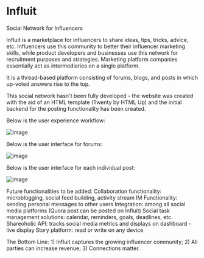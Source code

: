 # Influit
Social Network for Influencers

Influit is a marketplace for influencers to share ideas, tips, tricks, advice, etc. Influencers use this community to better their influencer marketing skills, while product developers and businesses use this network for recruitment purposes and strategies. Marketing platform companies essentially act as intermediaries on a single platform. 

It is a thread-based platform consisting of forums, blogs, and posts in which up-voted answers rise to the top. 

This social network hasn't been fully developed - the website was created with the aid of an HTML template (Twenty by HTML Up) and the initial backend for the posting functionality has been created. 

Below is the user experience workflow:

![image](https://cloud.githubusercontent.com/assets/13191630/9912632/786f2ac0-5c5d-11e5-8c72-43115ce7cac5.png)


Below is the user interface for forums: 

![image](https://cloud.githubusercontent.com/assets/13191630/9912843/78ab600c-5c5e-11e5-9462-47a16da6f920.png)


Below is the user interface for each individual post:

![image](https://cloud.githubusercontent.com/assets/13191630/9912885/b273efe8-5c5e-11e5-8154-f5ea5ec0a1a2.png)


Future functionalities to be added:
Collaboration functionality: microblogging, social feed building, activity stream
IM Functionality: sending personal messages to other users
Integration: among all social media platforms (Quora post can be posted on Influit)
Social task management solutions: calendar, reminders, goals, deadlines, etc.
Shareoholic API: tracks social media metrics and displays on dashboard - live display
Story platform: read or write on any device

The Bottom Line: 1) Influit captures the growing influencer community; 2) All parties can increase revenue; 3) Connections matter.

